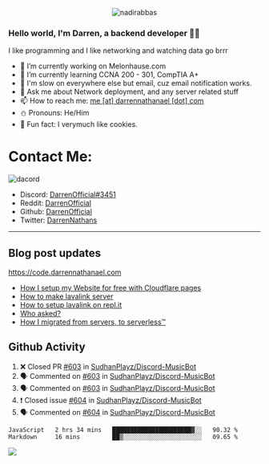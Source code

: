 <p align="center"> <img src="https://komarev.com/ghpvc/?username=DarrenOfficial&label=Profile%20views&color=0e75b6&style=flat" alt="nadirabbas" /> </p>

### Hello world, I'm Darren, a backend developer 👨‍💻
I like programming and I like networking and watching data go brrr



- 🔭 I’m currently working on Melonhause.com 
- 🌴 I’m currently learning CCNA 200 - 301, CompTIA A+ 
- 🚀 I'm slow on everywhere else but email, cuz email notification works.
- 💬 Ask me about Network deployment, and any server related stuff 
- 📫 How to reach me: [me [at] darrennathanael [dot] com](mailto:me@darrennathanael.com) 
- ⛄️ Pronouns: He/Him 
- 🍪 Fun fact: I verymuch like cookies. 


# Contact Me:

![dacord](https://discord.c99.nl/widget/theme-4/508296903960821771.png)

- Discord: [DarrenOfficial#3451](https://discord.com/users/508296903960821771)
- Reddit: [DarrenOfficial](https://reddit.com/u/DarrenOfficiallol)
- Github: [DarrenOfficial](https://github.com/DarrenOfficial)
- Twitter: [DarrenNathans](https://twitter.com/DarrenNathans)


---
## Blog post updates
https://code.darrennathanael.com
<!-- BLOG-POST-LIST:START -->
- [How I setup my Website for free with Cloudflare pages](https://code.darrennathanael.com/how-i-setup-my-website-for-free-with-cloudflare-pages)
- [How to make lavalink server](https://code.darrennathanael.com/how-to-lavalink)
- [How to setup lavalink on repl.it](https://code.darrennathanael.com/how-to-setup-lavalink-on-replit)
- [Who asked?](https://code.darrennathanael.com/who-asked)
- [How I migrated from servers, to serverless™](https://code.darrennathanael.com/how-i-migrated-from-servers-to-serverlesstm)
<!-- BLOG-POST-LIST:END -->


## Github Activity
<!--START_SECTION:activity-->
1. ❌ Closed PR [#603](https://github.com/SudhanPlayz/Discord-MusicBot/pull/603) in [SudhanPlayz/Discord-MusicBot](https://github.com/SudhanPlayz/Discord-MusicBot)
2. 🗣 Commented on [#603](https://github.com/SudhanPlayz/Discord-MusicBot/issues/603) in [SudhanPlayz/Discord-MusicBot](https://github.com/SudhanPlayz/Discord-MusicBot)
3. 🗣 Commented on [#603](https://github.com/SudhanPlayz/Discord-MusicBot/issues/603) in [SudhanPlayz/Discord-MusicBot](https://github.com/SudhanPlayz/Discord-MusicBot)
4. ❗️ Closed issue [#604](https://github.com/SudhanPlayz/Discord-MusicBot/issues/604) in [SudhanPlayz/Discord-MusicBot](https://github.com/SudhanPlayz/Discord-MusicBot)
5. 🗣 Commented on [#604](https://github.com/SudhanPlayz/Discord-MusicBot/issues/604) in [SudhanPlayz/Discord-MusicBot](https://github.com/SudhanPlayz/Discord-MusicBot)
<!--END_SECTION:activity-->


<!--START_SECTION:waka-->
```text
JavaScript   2 hrs 34 mins   ██████████████████████▓░░   90.32 % 
Markdown     16 mins         ██▒░░░░░░░░░░░░░░░░░░░░░░   09.65 % 
```
<!--END_SECTION:waka-->

<img src="https://activity-graph.herokuapp.com/graph?username=DarrenOfficial&bg_color=202020&color=ffffff&line=4f8cc9&point=ffffff&area=true&hide_border=true"/>
